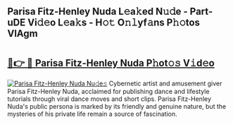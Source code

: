 ## Parisa Fitz-Henley Nuda L𝚎a𝚔ed N𝚞𝚍e - Part-uDE Vi𝚍𝚎o L𝚎a𝚔s - H𝚘𝚝 O𝚗𝚕yf𝚊ns P𝚑𝚘tos VlAgm

# <h2><a href="http://kfc4zh.oniu.top/?m=Parisa+Fitz-Henley+Nuda">🔗👉 🔴 Parisa Fitz-Henley Nuda P𝚑ot𝚘𝚜 V𝚒d𝚎o</a></h2>

[![Parisa Fitz-Henley Nuda Nu𝚍e𝚜](https://i.imgur.com/0qMVB7G.gif)](http://kfc4zh.oniu.top/?m=Parisa+Fitz-Henley+Nuda)
Cybernetic artist and amusement giver Parisa Fitz-Henley Nuda, acclaimed for publishing dance and lifestyle tutorials through viral dance moves and short clips. Parisa Fitz-Henley Nuda's public persona is marked by its friendly and genuine nature, but the mysteries of his private life remain a source of fascination.  
